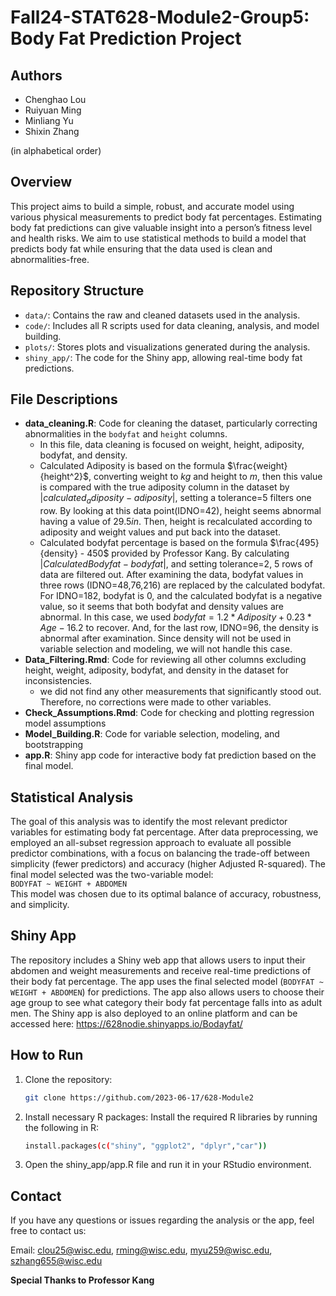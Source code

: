 # Fall24-STAT628-Module2-Group5: Body Fat Prediction Project

## Authors 
- Chenghao Lou 
- Ruiyuan Ming 
- Minliang Yu 
- Shixin Zhang

(in alphabetical order) 


## Overview
This project aims to build a simple, robust, and accurate model using various physical measurements to predict body fat percentages. Estimating body fat predictions can give valuable insight into a person’s fitness level and health risks. We aim to use statistical methods to build a model that predicts body fat while ensuring that the data used is clean and abnormalities-free. 


## Repository Structure
- `data/`: Contains the raw and cleaned datasets used in the analysis.
- `code/`: Includes all R scripts used for data cleaning, analysis, and model building.
- `plots/`: Stores plots and visualizations generated during the analysis.
- `shiny_app/`: The code for the Shiny app, allowing real-time body fat predictions.
  
## File Descriptions 

- **data_cleaning.R**: Code for cleaning the dataset, particularly correcting abnormalities in the `bodyfat` and `height` columns.
  - In this file, data cleaning is focused on weight, height, adiposity, bodyfat, and density.
  - Calculated Adiposity is based on the formula $\frac{weight}{height^2}$, converting weight to $kg$ and height to $m$, then this value is compared with the true adiposity column in the dataset by $|calculated_adiposity - adiposity|$, setting a tolerance=5 filters one row. By looking at this data point(IDNO=42), height seems abnormal having a value of $29.5 in$. Then, height is recalculated according to adiposity and weight values and put back into the dataset.
  - Calculated bodyfat percentage is based on the formula $\frac{495}{density} - 450$ provided by Professor Kang. By calculating $|CalculatedBodyfat - bodyfat|$, and setting tolerance=2, 5 rows of data are filtered out. After examining the data, bodyfat values in three rows (IDNO=48,76,216) are replaced by the calculated bodyfat. For IDNO=182, bodyfat is 0, and the calculated bodyfat is a negative value, so it seems that both bodyfat and density values are abnormal. In this case, we used $bodyfat = 1.2 * Adiposity + 0.23 * Age-16.2$ to recover. And, for the last row, IDNO=96, the density is abnormal after examination. Since density will not be used in variable selection and modeling, we will not handle this case.
- **Data_Filtering.Rmd**: Code for reviewing all other columns excluding height, weight, adiposity, bodyfat, and density in the dataset for inconsistencies.
  - we did not find any other measurements that significantly stood out. Therefore, no corrections were made to other variables.
- **Check_Assumptions.Rmd**: Code for checking and plotting regression model assumptions
- **Model_Building.R**: Code for variable selection, modeling, and bootstrapping 
- **app.R**: Shiny app code for interactive body fat prediction based on the final model.

## Statistical Analysis
The goal of this analysis was to identify the most relevant predictor variables for estimating body fat percentage. After data preprocessing, we employed an all-subset regression approach to evaluate all possible predictor combinations, with a focus on balancing the trade-off between simplicity (fewer predictors) and accuracy (higher Adjusted R-squared).
The final model selected was the two-variable model:  
`BODYFAT ~ WEIGHT + ABDOMEN`  
This model was chosen due to its optimal balance of accuracy, robustness, and simplicity.

## Shiny App
The repository includes a Shiny web app that allows users to input their abdomen and weight measurements and receive real-time predictions of their body fat percentage. The app uses the final selected model (`BODYFAT ~ WEIGHT + ABDOMEN`) for predictions. The app also allows users to choose their age group to see what category their body fat percentage falls into as adult men. The Shiny app is also deployed to an online platform and can be accessed here:
https://628nodie.shinyapps.io/Bodayfat/



## How to Run
1. Clone the repository:
   ```bash
   git clone https://github.com/2023-06-17/628-Module2
2. Install necessary R packages: Install the required R libraries by running the following in R:
   ```bash
   install.packages(c("shiny", "ggplot2", "dplyr","car"))
3. Open the shiny_app/app.R file and run it in your RStudio environment.

## Contact
If you have any questions or issues regarding the analysis or the app, feel free to contact us:

  Email: clou25@wisc.edu, rming@wisc.edu, myu259@wisc.edu, szhang655@wisc.edu

 
**Special Thanks to Professor Kang**

